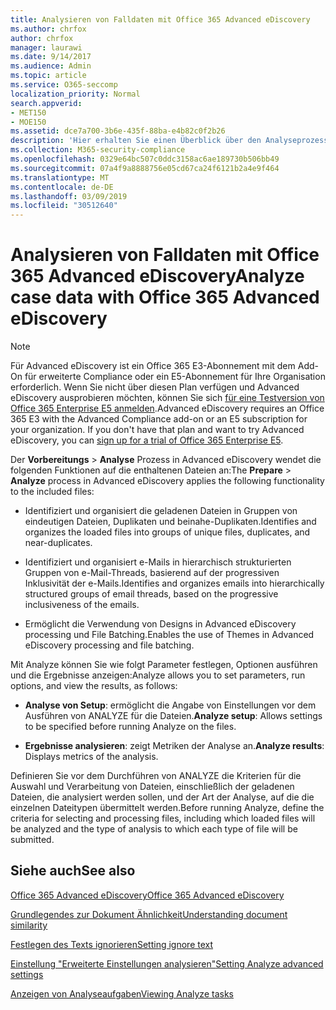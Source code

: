 ```yaml
---
title: Analysieren von Falldaten mit Office 365 Advanced eDiscovery
ms.author: chrfox
author: chrfox
manager: laurawi
ms.date: 9/14/2017
ms.audience: Admin
ms.topic: article
ms.service: O365-seccomp
localization_priority: Normal
search.appverid:
- MET150
- MOE150
ms.assetid: dce7a700-3b6e-435f-88ba-e4b82c0f2b26
description: 'Hier erhalten Sie einen Überblick über den Analyseprozess, mit dem Sie Parameter festlegen, Optionen ausführen und Ergebnisse anzeigen können, in Office 365 Advanced eDiscovery. '
ms.collection: M365-security-compliance
ms.openlocfilehash: 0329e64bc507c0ddc3158ac6ae189730b506bb49
ms.sourcegitcommit: 07a4f9a8888756e05cd67ca24f6121b2a4e9f464
ms.translationtype: MT
ms.contentlocale: de-DE
ms.lasthandoff: 03/09/2019
ms.locfileid: "30512640"
---
```

# <a name="analyze-case-data-with-office-365-advanced-ediscovery"></a><span data-ttu-id="e6ab2-103">Analysieren von Falldaten mit Office 365 Advanced eDiscovery</span><span class="sxs-lookup"><span data-stu-id="e6ab2-103">Analyze case data with Office 365 Advanced eDiscovery</span></span>

> [!NOTE]
> <span data-ttu-id="e6ab2-p101">Für Advanced eDiscovery ist ein Office 365 E3-Abonnement mit dem Add-On für erweiterte Compliance oder ein E5-Abonnement für Ihre Organisation erforderlich. Wenn Sie nicht über diesen Plan verfügen und Advanced eDiscovery ausprobieren möchten, können Sie sich [für eine Testversion von Office 365 Enterprise E5 anmelden](https://go.microsoft.com/fwlink/p/?LinkID=698279).</span><span class="sxs-lookup"><span data-stu-id="e6ab2-p101">Advanced eDiscovery requires an Office 365 E3 with the Advanced Compliance add-on or an E5 subscription for your organization. If you don't have that plan and want to try Advanced eDiscovery, you can [sign up for a trial of Office 365 Enterprise E5](https://go.microsoft.com/fwlink/p/?LinkID=698279).</span></span> 
  
<span data-ttu-id="e6ab2-106">Der **Vorbereitungs** \> **Analyse** Prozess in Advanced eDiscovery wendet die folgenden Funktionen auf die enthaltenen Dateien an:</span><span class="sxs-lookup"><span data-stu-id="e6ab2-106">The **Prepare** \> **Analyze** process in Advanced eDiscovery applies the following functionality to the included files:</span></span> 
  
- <span data-ttu-id="e6ab2-107">Identifiziert und organisiert die geladenen Dateien in Gruppen von eindeutigen Dateien, Duplikaten und beinahe-Duplikaten.</span><span class="sxs-lookup"><span data-stu-id="e6ab2-107">Identifies and organizes the loaded files into groups of unique files, duplicates, and near-duplicates.</span></span>
    
- <span data-ttu-id="e6ab2-108">Identifiziert und organisiert e-Mails in hierarchisch strukturierten Gruppen von e-Mail-Threads, basierend auf der progressiven Inklusivität der e-Mails.</span><span class="sxs-lookup"><span data-stu-id="e6ab2-108">Identifies and organizes emails into hierarchically structured groups of email threads, based on the progressive inclusiveness of the emails.</span></span>
    
- <span data-ttu-id="e6ab2-109">Ermöglicht die Verwendung von Designs in Advanced eDiscovery processing und File Batching.</span><span class="sxs-lookup"><span data-stu-id="e6ab2-109">Enables the use of Themes in Advanced eDiscovery processing and file batching.</span></span>
    
 <span data-ttu-id="e6ab2-110">Mit Analyze können Sie wie folgt Parameter festlegen, Optionen ausführen und die Ergebnisse anzeigen:</span><span class="sxs-lookup"><span data-stu-id="e6ab2-110">Analyze allows you to set parameters, run options, and view the results, as follows:</span></span> 
  
- <span data-ttu-id="e6ab2-111">**Analyse von Setup**: ermöglicht die Angabe von Einstellungen vor dem Ausführen von ANALYZE für die Dateien.</span><span class="sxs-lookup"><span data-stu-id="e6ab2-111">**Analyze setup**: Allows settings to be specified before running Analyze on the files.</span></span>
    
- <span data-ttu-id="e6ab2-112">**Ergebnisse analysieren**: zeigt Metriken der Analyse an.</span><span class="sxs-lookup"><span data-stu-id="e6ab2-112">**Analyze results**: Displays metrics of the analysis.</span></span> 
    
<span data-ttu-id="e6ab2-113">Definieren Sie vor dem Durchführen von ANALYZE die Kriterien für die Auswahl und Verarbeitung von Dateien, einschließlich der geladenen Dateien, die analysiert werden sollen, und der Art der Analyse, auf die die einzelnen Dateitypen übermittelt werden.</span><span class="sxs-lookup"><span data-stu-id="e6ab2-113">Before running Analyze, define the criteria for selecting and processing files, including which loaded files will be analyzed and the type of analysis to which each type of file will be submitted.</span></span> 
  
## <a name="see-also"></a><span data-ttu-id="e6ab2-114">Siehe auch</span><span class="sxs-lookup"><span data-stu-id="e6ab2-114">See also</span></span>

[<span data-ttu-id="e6ab2-115">Office 365 Advanced eDiscovery</span><span class="sxs-lookup"><span data-stu-id="e6ab2-115">Office 365 Advanced eDiscovery</span></span>](office-365-advanced-ediscovery.md)
  
[<span data-ttu-id="e6ab2-116">Grundlegendes zur Dokument Ähnlichkeit</span><span class="sxs-lookup"><span data-stu-id="e6ab2-116">Understanding document similarity</span></span>](understand-document-similarity-in-advanced-ediscovery.md)
  
[<span data-ttu-id="e6ab2-117">Festlegen des Texts ignorieren</span><span class="sxs-lookup"><span data-stu-id="e6ab2-117">Setting ignore text</span></span>](set-ignore-text-in-advanced-ediscovery.md)
  
[<span data-ttu-id="e6ab2-118">Einstellung "Erweiterte Einstellungen analysieren"</span><span class="sxs-lookup"><span data-stu-id="e6ab2-118">Setting Analyze advanced settings</span></span>](set-analyze-advanced-settings-in-advanced-ediscovery.md)
  
[<span data-ttu-id="e6ab2-119">Anzeigen von Analyseaufgaben</span><span class="sxs-lookup"><span data-stu-id="e6ab2-119">Viewing Analyze tasks</span></span>](view-analyze-results-in-advanced-ediscovery.md)

